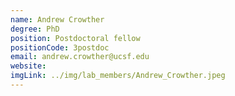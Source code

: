```yaml
---
name: Andrew Crowther
degree: PhD
position: Postdoctoral fellow
positionCode: 3postdoc
email: andrew.crowther@ucsf.edu
website:
imgLink: ../img/lab_members/Andrew_Crowther.jpeg
---
```

